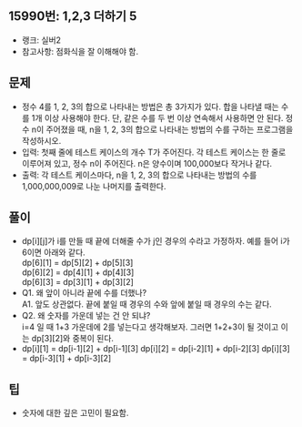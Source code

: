 <h2>15990번: 1,2,3 더하기 5</h2>
<ul>
  <li>랭크: 실버2</li>
  <li>참고사항: 점화식을 잘 이해해야 함.</li>
</ul>
<h2>문제</h2>
<ul>
  <li>정수 4를 1, 2, 3의 합으로 나타내는 방법은 총 3가지가 있다. 합을 나타낼 때는 수를 1개 이상 사용해야 한다. 단, 같은 수를 두 번 이상 연속해서 사용하면 안 된다. 정수 n이 주어졌을 때, n을 1, 2, 3의 합으로 나타내는 방법의 수를 구하는 프로그램을 작성하시오.</li>
  <li>입력: 첫째 줄에 테스트 케이스의 개수 T가 주어진다. 각 테스트 케이스는 한 줄로 이루어져 있고, 정수 n이 주어진다. n은 양수이며 100,000보다 작거나 같다.</li>
  <li>출력: 각 테스트 케이스마다, n을 1, 2, 3의 합으로 나타내는 방법의 수를 1,000,000,009로 나눈 나머지를 출력한다.</li>
</ul>
<h2>풀이</h2>
<ul>
  <li>
    dp[i][j]가 i를 만들 때 끝에 더해줄 수가 j인 경우의 수라고 가정하자. 예를 들어 i가 6이면 아래와 같다.<br>
    dp[6][1] = dp[5][2] + dp[5][3]<br>
    dp[6][2] = dp[4][1] + dp[4][3]<br>
    dp[6][3] = dp[3][1] + dp[3][2]
  </li>
  <li>
    Q1. 왜 앞이 아니라 끝에 수를 더했나?<br>
    A1. 앞도 상관없다. 끝에 붙일 때 경우의 수와 앞에 붙일 때 경우의 수는 같다.
  </li>
  <li>
    Q2. 왜 숫자를 가운데 넣는 건 안 되냐?<br>
    i=4 일 때 1+3 가운데에 2를 넣는다고 생각해보자. 그러면 1+2+3이 될 것이고 이는 dp[3][2]와 중복이 된다.
  </li>
  <li>
    dp[i][1] = dp[i-1][2] + dp[i-1][3]
    dp[i][2] = dp[i-2][1] + dp[i-2][3]
    dp[i][3] = dp[i-3][1] + dp[i-3][2]
  </li>
</ul>
<h2>팁</h2>
<ul>
  <li>숫자에 대한 깊은 고민이 필요함.</li>
</ul>
